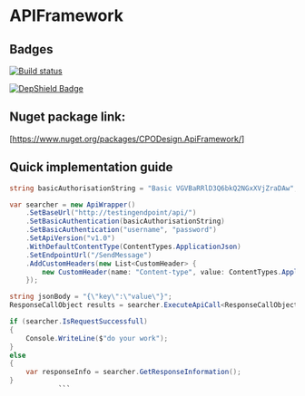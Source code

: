 # APIFramework

## Badges

[![Build status](https://cpodesign.visualstudio.com/PB/_apis/build/status/cpoDesign.APIFramework)](https://cpodesign.visualstudio.com/PB/_build/latest?definitionId=32)

[![DepShield Badge](https://depshield.sonatype.org/badges/cpoDesign/APIFramework/depshield.svg)](https://depshield.github.io)


## Nuget package link:

[<https://www.nuget.org/packages/CPODesign.ApiFramework/>]

## Quick implementation guide
``` c#
string basicAuthorisationString = "Basic VGVBaRRlD3Q6bkQ2NGxXVjZraDAw";

var searcher = new ApiWrapper()
    .SetBaseUrl("http://testingendpoint/api/")
    .SetBasicAuthentication(basicAuthorisationString)
	.SetBasicAuthentication("username", "password")
    .SetApiVersion("v1.0")
    .WithDefaultContentType(ContentTypes.ApplicationJson)
    .SetEndpointUrl("/SendMessage")
    .AddCustomHeaders(new List<CustomHeader> {
        new CustomHeader(name: "Content-type", value: ContentTypes.ApplicationJson)
    });

string jsonBody = "{\"key\":\"value\"}";
ResponseCallObject results = searcher.ExecuteApiCall<ResponseCallObject>(jsonBody);

if (searcher.IsRequestSuccessfull)
{
    Console.WriteLine($"do your work");
}
else
{
    var responseInfo = searcher.GetResponseInformation();
}
			```